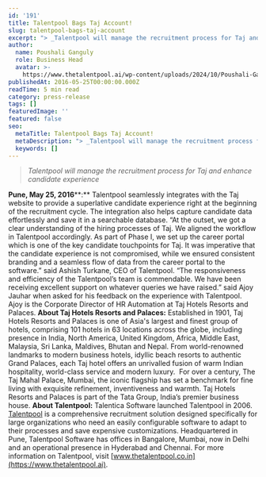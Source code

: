 ```yaml
---
id: '191'
title: Talentpool Bags Taj Account!
slug: talentpool-bags-taj-account
excerpt: "> _Talentpool will manage the recruitment process for Taj and enhance candidate experience_\n\n**Pune, May\_25, 2016****:** Talentpool seamlessly integrates with the Taj website to provide a superlative..."
author:
  name: Poushali Ganguly
  role: Business Head
  avatar: >-
    https://www.thetalentpool.ai/wp-content/uploads/2024/10/Poushali-Gangulyimage.webp
publishedAt: 2016-05-25T00:00:00.000Z
readTime: 5 min read
category: press-release
tags: []
featuredImage: ''
featured: false
seo:
  metaTitle: Talentpool Bags Taj Account!
  metaDescription: "> _Talentpool will manage the recruitment process for Taj and enhance candidate experience_\n\n**Pune, May\_25, 2016****:** Talentpool seamlessly integrates with the Taj website to provide a superlative..."
  keywords: []
---
```


> _Talentpool will manage the recruitment process for Taj and enhance candidate experience_

**Pune, May 25, 2016****:** Talentpool seamlessly integrates with the Taj website to provide a superlative candidate experience right at the beginning of the recruitment cycle. The integration also helps capture candidate data effortlessly and save it in a searchable database. “At the outset, we got a clear understanding of the hiring processes of Taj. We aligned the workflow in Talentpool accordingly. As part of Phase I, we set up the career portal which is one of the key candidate touchpoints for Taj. It was imperative that the candidate experience is not compromised, while we ensured consistent branding and a seamless flow of data from the career portal to the software.” said Ashish Turkane, CEO of Talentpool.<!--more--> “The responsiveness and efficiency of the Talentpool’s team is commendable. We have been receiving excellent support on whatever queries we have raised.” said Ajoy Jauhar when asked for his feedback on the experience with Talentpool. Ajoy is the Corporate Director of HR Automation at Taj Hotels Resorts and Palaces. **About Taj Hotels Resorts and Palaces:** Established in 1901, Taj Hotels Resorts and Palaces is one of Asia's largest and finest group of hotels, comprising 101 hotels in 63 locations across the globe, including presence in India, North America, United Kingdom, Africa, Middle East, Malaysia, Sri Lanka, Maldives, Bhutan and Nepal. From world-renowned landmarks to modern business hotels, idyllic beach resorts to authentic Grand Palaces, each Taj hotel offers an unrivalled fusion of warm Indian hospitality, world-class service and modern luxury.  For over a century, The Taj Mahal Palace, Mumbai, the iconic flagship has set a benchmark for fine living with exquisite refinement, inventiveness and warmth. Taj Hotels Resorts and Palaces is part of the Tata Group, India’s premier business house. **About Talentpool:** Talentica Software launched Talentpool in 2006. [Talentpool](https://www.thetalentpool.ai/) is a comprehensive recruitment solution designed specifically for large organizations who need an easily configurable software to adapt to their processes and save expensive customizations. Headquartered in Pune, Talentpool Software has offices in Bangalore, Mumbai, now in Delhi and an operational presence in Hyderabad and Chennai. For more information on Talentpool, visit [www.thetalentpool.co.in](https://www.thetalentpool.ai). 

<script type="application/ld+json"><br /> { "@context": "http://schema.org",<br /> "@type": "BlogPosting",<br /> "mainEntityOfPage": {<br /> "@type": "WebPage",<br /> "@id": "https://www.thetalentpool.ai/"<br /> },<br /> "headline": "Talentpool Bags Taj Account!",<br /> "alternativeHeadline": "The integration also helps capture candidate data effortlessly and save it in a searchable database.",<br /> "award": "",<br /> "image": {<br /> "@type": "ImageObject",<br /> "url":"https://www.thetalentpool.ai/images/logo.png",<br /> "height": 800,<br /> "width": 800},<br /> "editor": "Talent Pool",<br /> "genre": "Press Release",<br /> "keywords": "Recruiting Software, Employment,Talentpool Bags Taj Account,Taj Account",<br /> "wordcount": "465",<br /> "publisher": {<br /> "@type": "Organization",<br /> "name": "Talent Pool",<br /> "logo": {<br /> "@type": "ImageObject",<br /> "url": "https://www.thetalentpool.ai/images/logo.png",<br /> "width": 600,<br /> "height": 60<br /> }<br /> },<br /> "url": "https://www.thetalentpool.ai/talentpool-bags-taj-account/",<br /> "datePublished": "2016-05-25",<br /> "dateCreated": "2016-05-25",<br /> "dateModified": "2016-05-25",<br /> "description": "Pune, May 25, 2016: Talentpool seamlessly integrates with the Taj website to provide a superlative candidate experience right at the beginning of the recruitment cycle. The integration also helps capture candidate data effortlessly and save it in a searchable database.<br /> At the outset, we got a clear understanding of the hiring processes of Taj. We aligned the workflow in Talentpool accordingly. As part of Phase I, we set up the career portal which is one of the key candidate touchpoints for Taj. It was imperative that the candidate experience is not compromised, while we ensured consistent branding and a seamless flow of data from the career portal to the software.said Ashish Turkane, CEO of Talentpool.<br /> The responsiveness and efficiency of the Talentpool’s team is commendable. We have been receiving excellent support on whatever queries we have raised. said Ajoy Jauhar when asked for his feedback on the experience with Talentpool. Ajoy is the Corporate Director of HR Automation at Taj Hotels Resorts and Palaces.<br /> About Taj Hotels Resorts and Palaces:<br /> Established in 1901, Taj Hotels Resorts and Palaces is one of Asia’s largest and finest group of hotels, comprising 101 hotels in 63 locations across the globe, including presence in India, North America, United Kingdom, Africa, Middle East, Malaysia, Sri Lanka, Maldives, Bhutan and Nepal. From world-renowned landmarks to modern business hotels, idyllic beach resorts to authentic Grand Palaces, each Taj hotel offers an unrivalled fusion of warm Indian hospitality, world-class service and modern luxury. For over a century, The Taj Mahal Palace, Mumbai, the iconic flagship has set a benchmark for fine living with exquisite refinement, inventiveness and warmth. Taj Hotels Resorts and Palaces is part of the Tata Group, India’s premier business house.<br /> About Talentpool:<br /> Talentica Software launched Talentpool in 2006. Talentpool is a comprehensive recruitment solution designed specifically for large organizations who need an easily configurable software to adapt to their processes and save expensive customizations. Headquartered in Pune, Talentpool Software has offices in Bangalore, Mumbai, now in Delhi and an operational presence in Hyderabad and Chennai.<br /> For more information on Talentpool, visit www.thetalentpool.co.in.",<br /> "author": {<br /> "@type": "Organization",<br /> "name": "Admin"<br /> }<br /> }<br /></script>
